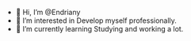 - 👋 Hi, I’m @Endriany
- 👀 I’m interested in Develop myself professionally.
- 🌱 I’m currently learning Studying and working a lot.

<!---
Endriany/Endriany is a ✨ special ✨ repository because its `README.md` (this file) appears on your GitHub profile.
You can click the Preview link to take a look at your changes.
--->
